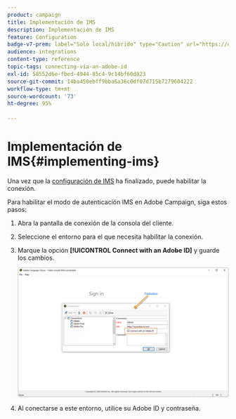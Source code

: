```yaml
---
product: campaign
title: Implementación de IMS
description: Implementación de IMS
feature: Configuration
badge-v7-prem: label="Solo local/híbrido" type="Caution" url="https://experienceleague.adobe.com/docs/campaign-classic/using/installing-campaign-classic/architecture-and-hosting-models/hosting-models-lp/hosting-models.html?lang=es" tooltip="Se aplica solo a implementaciones On-premise e híbridas"
audience: integrations
content-type: reference
topic-tags: connecting-via-an-adobe-id
exl-id: 58552d6e-fbed-4944-85c4-9c14bf60d823
source-git-commit: 14ba450ebff9bba6a36c0df07d715b7279604222
workflow-type: tm+mt
source-wordcount: '73'
ht-degree: 95%

---
```


# Implementación de IMS{#implementing-ims}

Una vez que la [configuración de IMS](configuring-ims.md) ha finalizado, puede habilitar la conexión.

Para habilitar el modo de autenticación IMS en Adobe Campaign, siga estos pasos:

1. Abra la pantalla de conexión de la consola del cliente.
1. Seleccione el entorno para el que necesita habilitar la conexión.
1. Marque la opción **[!UICONTROL Connect with an Adobe ID]** y guarde los cambios.

   ![](assets/ims_1.png)

1. Al conectarse a este entorno, utilice su Adobe ID y contraseña.
